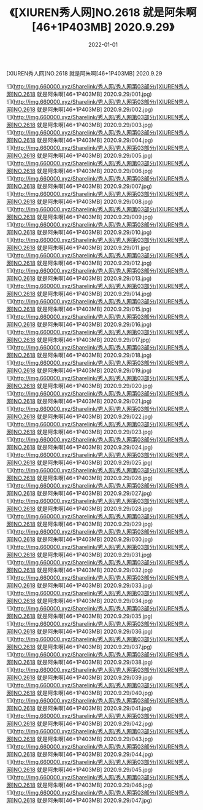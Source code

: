 ﻿---
layout: post
title:  《[XIUREN秀人网]NO.2618 就是阿朱啊[46+1P403MB] 2020.9.29》
date:   2022-01-01
img: http://img.660000.xyz/Sharelink/秀人网/秀人网第03部分/[XIUREN秀人网]NO.2618 就是阿朱啊[46+1P403MB] 2020.9.29/000.jpg
categories: [美女, 清纯, 唯美]
---

[XIUREN秀人网]NO.2618 就是阿朱啊[46+1P403MB] 2020.9.29

 ![](http://img.660000.xyz/Sharelink/秀人网/秀人网第03部分/[XIUREN秀人网]NO.2618 就是阿朱啊[46+1P403MB] 2020.9.29/001.jpg) <br>![](http://img.660000.xyz/Sharelink/秀人网/秀人网第03部分/[XIUREN秀人网]NO.2618 就是阿朱啊[46+1P403MB] 2020.9.29/002.jpg) <br>![](http://img.660000.xyz/Sharelink/秀人网/秀人网第03部分/[XIUREN秀人网]NO.2618 就是阿朱啊[46+1P403MB] 2020.9.29/003.jpg) <br>![](http://img.660000.xyz/Sharelink/秀人网/秀人网第03部分/[XIUREN秀人网]NO.2618 就是阿朱啊[46+1P403MB] 2020.9.29/004.jpg) <br>![](http://img.660000.xyz/Sharelink/秀人网/秀人网第03部分/[XIUREN秀人网]NO.2618 就是阿朱啊[46+1P403MB] 2020.9.29/005.jpg) <br>![](http://img.660000.xyz/Sharelink/秀人网/秀人网第03部分/[XIUREN秀人网]NO.2618 就是阿朱啊[46+1P403MB] 2020.9.29/006.jpg) <br>![](http://img.660000.xyz/Sharelink/秀人网/秀人网第03部分/[XIUREN秀人网]NO.2618 就是阿朱啊[46+1P403MB] 2020.9.29/007.jpg) <br>![](http://img.660000.xyz/Sharelink/秀人网/秀人网第03部分/[XIUREN秀人网]NO.2618 就是阿朱啊[46+1P403MB] 2020.9.29/008.jpg) <br>![](http://img.660000.xyz/Sharelink/秀人网/秀人网第03部分/[XIUREN秀人网]NO.2618 就是阿朱啊[46+1P403MB] 2020.9.29/009.jpg) <br>![](http://img.660000.xyz/Sharelink/秀人网/秀人网第03部分/[XIUREN秀人网]NO.2618 就是阿朱啊[46+1P403MB] 2020.9.29/010.jpg) <br>![](http://img.660000.xyz/Sharelink/秀人网/秀人网第03部分/[XIUREN秀人网]NO.2618 就是阿朱啊[46+1P403MB] 2020.9.29/011.jpg) <br>![](http://img.660000.xyz/Sharelink/秀人网/秀人网第03部分/[XIUREN秀人网]NO.2618 就是阿朱啊[46+1P403MB] 2020.9.29/012.jpg) <br>![](http://img.660000.xyz/Sharelink/秀人网/秀人网第03部分/[XIUREN秀人网]NO.2618 就是阿朱啊[46+1P403MB] 2020.9.29/013.jpg) <br>![](http://img.660000.xyz/Sharelink/秀人网/秀人网第03部分/[XIUREN秀人网]NO.2618 就是阿朱啊[46+1P403MB] 2020.9.29/014.jpg) <br>![](http://img.660000.xyz/Sharelink/秀人网/秀人网第03部分/[XIUREN秀人网]NO.2618 就是阿朱啊[46+1P403MB] 2020.9.29/015.jpg) <br>![](http://img.660000.xyz/Sharelink/秀人网/秀人网第03部分/[XIUREN秀人网]NO.2618 就是阿朱啊[46+1P403MB] 2020.9.29/016.jpg) <br>![](http://img.660000.xyz/Sharelink/秀人网/秀人网第03部分/[XIUREN秀人网]NO.2618 就是阿朱啊[46+1P403MB] 2020.9.29/017.jpg) <br>![](http://img.660000.xyz/Sharelink/秀人网/秀人网第03部分/[XIUREN秀人网]NO.2618 就是阿朱啊[46+1P403MB] 2020.9.29/018.jpg) <br>![](http://img.660000.xyz/Sharelink/秀人网/秀人网第03部分/[XIUREN秀人网]NO.2618 就是阿朱啊[46+1P403MB] 2020.9.29/019.jpg) <br>![](http://img.660000.xyz/Sharelink/秀人网/秀人网第03部分/[XIUREN秀人网]NO.2618 就是阿朱啊[46+1P403MB] 2020.9.29/020.jpg) <br>![](http://img.660000.xyz/Sharelink/秀人网/秀人网第03部分/[XIUREN秀人网]NO.2618 就是阿朱啊[46+1P403MB] 2020.9.29/021.jpg) <br>![](http://img.660000.xyz/Sharelink/秀人网/秀人网第03部分/[XIUREN秀人网]NO.2618 就是阿朱啊[46+1P403MB] 2020.9.29/022.jpg) <br>![](http://img.660000.xyz/Sharelink/秀人网/秀人网第03部分/[XIUREN秀人网]NO.2618 就是阿朱啊[46+1P403MB] 2020.9.29/023.jpg) <br>![](http://img.660000.xyz/Sharelink/秀人网/秀人网第03部分/[XIUREN秀人网]NO.2618 就是阿朱啊[46+1P403MB] 2020.9.29/024.jpg) <br>![](http://img.660000.xyz/Sharelink/秀人网/秀人网第03部分/[XIUREN秀人网]NO.2618 就是阿朱啊[46+1P403MB] 2020.9.29/025.jpg) <br>![](http://img.660000.xyz/Sharelink/秀人网/秀人网第03部分/[XIUREN秀人网]NO.2618 就是阿朱啊[46+1P403MB] 2020.9.29/026.jpg) <br>![](http://img.660000.xyz/Sharelink/秀人网/秀人网第03部分/[XIUREN秀人网]NO.2618 就是阿朱啊[46+1P403MB] 2020.9.29/027.jpg) <br>![](http://img.660000.xyz/Sharelink/秀人网/秀人网第03部分/[XIUREN秀人网]NO.2618 就是阿朱啊[46+1P403MB] 2020.9.29/028.jpg) <br>![](http://img.660000.xyz/Sharelink/秀人网/秀人网第03部分/[XIUREN秀人网]NO.2618 就是阿朱啊[46+1P403MB] 2020.9.29/029.jpg) <br>![](http://img.660000.xyz/Sharelink/秀人网/秀人网第03部分/[XIUREN秀人网]NO.2618 就是阿朱啊[46+1P403MB] 2020.9.29/030.jpg) <br>![](http://img.660000.xyz/Sharelink/秀人网/秀人网第03部分/[XIUREN秀人网]NO.2618 就是阿朱啊[46+1P403MB] 2020.9.29/031.jpg) <br>![](http://img.660000.xyz/Sharelink/秀人网/秀人网第03部分/[XIUREN秀人网]NO.2618 就是阿朱啊[46+1P403MB] 2020.9.29/032.jpg) <br>![](http://img.660000.xyz/Sharelink/秀人网/秀人网第03部分/[XIUREN秀人网]NO.2618 就是阿朱啊[46+1P403MB] 2020.9.29/033.jpg) <br>![](http://img.660000.xyz/Sharelink/秀人网/秀人网第03部分/[XIUREN秀人网]NO.2618 就是阿朱啊[46+1P403MB] 2020.9.29/034.jpg) <br>![](http://img.660000.xyz/Sharelink/秀人网/秀人网第03部分/[XIUREN秀人网]NO.2618 就是阿朱啊[46+1P403MB] 2020.9.29/035.jpg) <br>![](http://img.660000.xyz/Sharelink/秀人网/秀人网第03部分/[XIUREN秀人网]NO.2618 就是阿朱啊[46+1P403MB] 2020.9.29/036.jpg) <br>![](http://img.660000.xyz/Sharelink/秀人网/秀人网第03部分/[XIUREN秀人网]NO.2618 就是阿朱啊[46+1P403MB] 2020.9.29/037.jpg) <br>![](http://img.660000.xyz/Sharelink/秀人网/秀人网第03部分/[XIUREN秀人网]NO.2618 就是阿朱啊[46+1P403MB] 2020.9.29/038.jpg) <br>![](http://img.660000.xyz/Sharelink/秀人网/秀人网第03部分/[XIUREN秀人网]NO.2618 就是阿朱啊[46+1P403MB] 2020.9.29/039.jpg) <br>![](http://img.660000.xyz/Sharelink/秀人网/秀人网第03部分/[XIUREN秀人网]NO.2618 就是阿朱啊[46+1P403MB] 2020.9.29/040.jpg) <br>![](http://img.660000.xyz/Sharelink/秀人网/秀人网第03部分/[XIUREN秀人网]NO.2618 就是阿朱啊[46+1P403MB] 2020.9.29/041.jpg) <br>![](http://img.660000.xyz/Sharelink/秀人网/秀人网第03部分/[XIUREN秀人网]NO.2618 就是阿朱啊[46+1P403MB] 2020.9.29/042.jpg) <br>![](http://img.660000.xyz/Sharelink/秀人网/秀人网第03部分/[XIUREN秀人网]NO.2618 就是阿朱啊[46+1P403MB] 2020.9.29/043.jpg) <br>![](http://img.660000.xyz/Sharelink/秀人网/秀人网第03部分/[XIUREN秀人网]NO.2618 就是阿朱啊[46+1P403MB] 2020.9.29/044.jpg) <br>![](http://img.660000.xyz/Sharelink/秀人网/秀人网第03部分/[XIUREN秀人网]NO.2618 就是阿朱啊[46+1P403MB] 2020.9.29/045.jpg) <br>![](http://img.660000.xyz/Sharelink/秀人网/秀人网第03部分/[XIUREN秀人网]NO.2618 就是阿朱啊[46+1P403MB] 2020.9.29/046.jpg) <br>![](http://img.660000.xyz/Sharelink/秀人网/秀人网第03部分/[XIUREN秀人网]NO.2618 就是阿朱啊[46+1P403MB] 2020.9.29/047.jpg) <br>